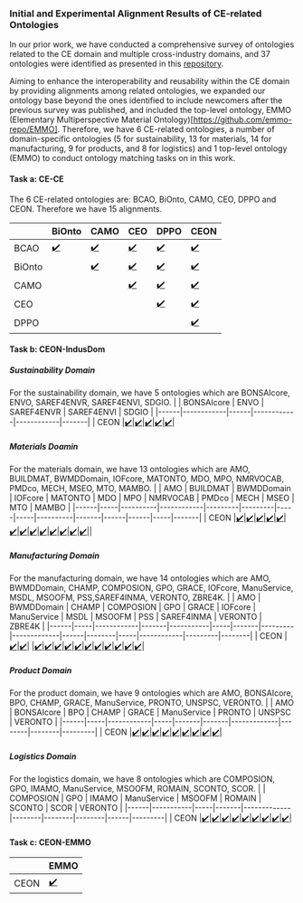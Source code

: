 ### Initial and Experimental Alignment Results of CE-related Ontologies

In our prior work, we have conducted a comprehensive survey of ontologies related to the CE domain and multiple cross-industry domains, and 37 ontologies were identified as presented in this [repository](http://w3id.org/CEON/catalogue).

Aiming to enhance the interoperability and reusability within the CE domain by providing alignments among related ontologies, we expanded our ontology base beyond the ones identified to include newcomers after the previous survey was published, and included the top-level ontology, EMMO (Elementary Multiperspective Material Ontology)[https://github.com/emmo-repo/EMMO].
Therefore, we have 6 CE-related ontologies, a number of domain-specific ontologies (5 for sustainability, 13 for materials, 14 for manufacturing, 9 for products, and 8 for logistics) and 1 top-level ontology (EMMO) to conduct ontology matching tasks on in this work.


#### Task a: CE-CE
The 6 CE-related ontologies are: BCAO, BiOnto, CAMO, CEO, DPPO and CEON. Therefore we have 15 alignments.

|        |  BiOnto | CAMO | CEO | DPPO | CEON |
|--------|--------|------|-----|------|------|
| BCAO   | [:heavy_check_mark:](./task_a/BCAO-BiOnto/)|[:heavy_check_mark:](./task_a/BCAO-CAMO/)|[:heavy_check_mark:](./task_a/BCAO-CEO/)|[:heavy_check_mark:](./task_a/BCAO-DPPO/)|[:heavy_check_mark:](./task_a/CEON-BCAO/)|
| BiOnto |        |[:heavy_check_mark:](./task_a/BiOnto-CAMO/)|[:heavy_check_mark:](./task_a/BiOnto-CEO/)|[:heavy_check_mark:](./task_a/BiOnto-DPPO/)|[:heavy_check_mark:](./task_a/CEON-BiOnto/)|
| CAMO   |        |      |[:heavy_check_mark:](./task_a/CAMO-CEO/)|[:heavy_check_mark:](./task_a/CAMO-DPPO/)|[:heavy_check_mark:](./task_a/CEON-CAMO/)|
| CEO    |        |      |     |[:heavy_check_mark:](./task_a/CEO-DPPO/)|[:heavy_check_mark:](./task_a/CEON-CEO/)|
| DPPO   |        |      |     |      |[:heavy_check_mark:](./task_a/CEON-DPPO/)|

#### Task b: CEON-IndusDom
##### Sustainability Domain
For the sustainability domain, we have 5 ontologies which are BONSAIcore, ENVO, SAREF4ENVR, SAREF4ENVI, SDGIO.
|      | BONSAIcore | ENVO | SAREF4ENVR | SAREF4ENVI | SDGIO |
|------|------------|------|------------|------------|-------|
| CEON |[:heavy_check_mark:](./task_b/CEON-SU/CEON-BONSAIcore/)|[:heavy_check_mark:](./task_b/CEON-SU/CEON-ENVO/)|[:heavy_check_mark:](./task_b/CEON-SU/CEON-SAREF4ENVR/)|[:heavy_check_mark:](./task_b/CEON-SU/CEON-SAREF4ENVI/)|[:heavy_check_mark:](./task_b/CEON-SU/CEON-SDGIO/)|
##### Materials Doamin
For the materials domain, we have  13 ontologies which are AMO, BUILDMAT, BWMDDomain, IOFcore, MATONTO, MDO, MPO, NMRVOCAB, PMDco, MECH, MSEO, MTO, MAMBO.
|      | AMO | BUILDMAT | BWMDDomain | IOFcore | MATONTO | MDO | MPO | NMRVOCAB | PMDco | MECH | MSEO | MTO | MAMBO |
|------|-----|----------|------------|---------|---------|-----|-----|----------|-------|------|------|-----|-------|
| CEON |[:heavy_check_mark:](./task_b/CEON-MAT/CEON-AMO/)|[:heavy_check_mark:](./task_b/CEON-MAT/CEON-BUILDMAT/)|[:heavy_check_mark:](./task_b/CEON-MAT/CEON-BWMDDomain/)|[:heavy_check_mark:](./task_b/CEON-MAT/CEON-IOFcore/)|[:heavy_check_mark:](./task_b/CEON-MAT/CEON-MATONTO/)|[:heavy_check_mark:](./task_b/CEON-MAT/CEON-MDO/)|[:heavy_check_mark:](./task_b/CEON-MAT/CEON-MPO/)|[:heavy_check_mark:](./task_b/CEON-MAT/CEON-NMRVOCAB/)|[:heavy_check_mark:](./task_b/CEON-MAT/CEON-PMDco/)|[:heavy_check_mark:](./task_b/CEON-MAT/CEON-MECH/)|[:heavy_check_mark:](./task_b/CEON-MAT/CEON-MSEO/)|[:heavy_check_mark:](./task_b/CEON-MAT/CEON-MTO/)|[:heavy_check_mark:](./task_b/CEON-MAT/CEON-MAMBO/)||
##### Manufacturing Domain
For the manufacturing domain, we have 14 ontologies which are AMO, BWMDDomain, CHAMP, COMPOSION, GPO, GRACE, IOFcore, ManuService, MSDL, MSOOFM, PSS,SAREF4INMA, VERONTO, ZBRE4K.
|      | AMO | BWMDDomain | CHAMP | COMPOSION | GPO | GRACE | IOFcore | ManuService | MSDL | MSOOFM | PSS | SAREF4INMA | VERONTO | ZBRE4K |
|------|-----|------------|-------|-----------|-----|-------|---------|-------------|------|--------|-----|------------|---------|--------|
| CEON |[:heavy_check_mark:](./task_b/CEON-MAN/CEON-AMO/)|[:heavy_check_mark:](./task_b/CEON-MAN/CEON-BWMDDomain/)|       |[:heavy_check_mark:](./task_b/CEON-MAN/CEON-COMPOSION/)|[:heavy_check_mark:](./task_b/CEON-MAN/CEON-GPO/)|[:heavy_check_mark:](./task_b/CEON-MAN/CEON-GRACE/)|[:heavy_check_mark:](./task_b/CEON-MAN/CEON-IOFcore/)|[:heavy_check_mark:](./task_b/CEON-MAN/CEON-ManuService/)|[:heavy_check_mark:](./task_b/CEON-MAN/CEON-MSDL/)|[:heavy_check_mark:](./task_b/CEON-MAN/CEON-MSOOFM/)|[:heavy_check_mark:](./task_b/CEON-MAN/CEON-PSS/)|[:heavy_check_mark:](./task_b/CEON-MAN/CEON-SAREF4INMA/)|[:heavy_check_mark:](./task_b/CEON-MAN/CEON-VERONTO/)|[:heavy_check_mark:](./task_b/CEON-MAN/CEON-ZBRE4K/)|
##### Product Domain
For the product domain, we have 9 ontologies which are AMO, BONSAIcore, BPO, CHAMP, GRACE, ManuService, PRONTO, UNSPSC, VERONTO.
|      | AMO | BONSAIcore | BPO | CHAMP | GRACE | ManuService | PRONTO | UNSPSC | VERONTO |
|------|-----|------------|-----|-------|-------|-------------|--------|--------|---------|
| CEON |[:heavy_check_mark:](./task_b/CEON-PR/CEON-AMO/)|[:heavy_check_mark:](./task_b/CEON-PR/CEON-BONSAIcore/)|[:heavy_check_mark:](./task_b/CEON-PR/CEON-BPO/)|[:heavy_check_mark:](./task_b/CEON-PR/CEON-CHAMP/)|[:heavy_check_mark:](./task_b/CEON-PR/CEON-GRACE/)|[:heavy_check_mark:](./task_b/CEON-PR/CEON-ManuService/)|[:heavy_check_mark:](./task_b/CEON-PR/CEON-PRONTO/)|[:heavy_check_mark:](./task_b/CEON-PR/CEON-UNSPSC/)|[:heavy_check_mark:](./task_b/CEON-PR/CEON-VERONTO/)|
##### Logistics Domain
For the logistics domain, we have 8 ontologies which are COMPOSION, GPO, IMAMO, ManuService, MSOOFM, ROMAIN, SCONTO, SCOR.
|      | COMPOSION | GPO | IMAMO | ManuService | MSOOFM | ROMAIN | SCONTO | SCOR | VERONTO |
|------|-----------|-----|-------|-------------|--------|--------|--------|------|---------|
| CEON |[:heavy_check_mark:](./task_b/CEON-LO/CEON-COMPOSION/)|[:heavy_check_mark:](./task_b/CEON-LO/CEON-GPO/)|[:heavy_check_mark:](./task_b/CEON-LO/CEON-IMAMO/)|[:heavy_check_mark:](./task_b/CEON-LO/CEON-ManuService/)|[:heavy_check_mark:](./task_b/CEON-LO/CEON-MSOOFM/)|[:heavy_check_mark:](./task_b/CEON-LO/CEON-ROMAIN/)|[:heavy_check_mark:](./task_b/CEON-LO/CEON-SCONTO/)|[:heavy_check_mark:](./task_b/CEON-LO/CEON-SCOR/)|[:heavy_check_mark:](./task_b/CEON-LO/CEON-VERONTO/)|
#### Task c: CEON-EMMO
|      | EMMO | 
|------|------|
| CEON | [:heavy_check_mark:](./task_c/)|
